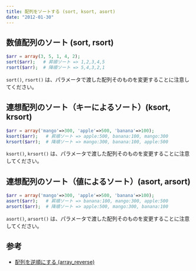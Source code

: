 ```yaml
---
title: 配列をソートする (sort, ksort, asort)
date: "2012-01-30"
---
```


数値配列のソート (sort, rsort)
----

~~~ php
$arr = array(3, 5, 1, 4, 2);
sort($arr);   # 昇順ソート => 1,2,3,4,5
rsort($arr);  # 降順ソート => 5,4,3,2,1
~~~

`sort()`, `rsort()` は、パラメータで渡した配列そのものを変更することに注意してください。


連想配列のソート（キーによるソート）(ksort, krsort)
----

~~~ php
$arr = array('mango'=>300, 'apple'=>500, 'banana'=>100);
ksort($arr);   # 昇順ソート => apple:500, banana:100, mango:300
krsort($arr);  # 降順ソート => mango:300, banana:100, apple:500
~~~

`ksort()`, `krsort()` は、パラメータで渡した配列そのものを変更することに注意してください。


連想配列のソート（値によるソート）(asort, arsort)
----

~~~ php
$arr = array('mango'=>300, 'apple'=>500, 'banana'=>100);
asort($arr);   # 昇順ソート => banana:100, mango:300, apple:500
arsort($arr);  # 降順ソート => apple:500, mango:300, banana:100
~~~

`asort()`, `arsort()` は、パラメータで渡した配列そのものを変更することに注意してください。


参考
----

- [配列を逆順にする (array_reverse)](./array-reverse.html)

